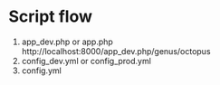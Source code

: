 # Script flow
1. app_dev.php  or app.php http://localhost:8000/app_dev.php/genus/octopus
2. config_dev.yml or config_prod.yml
3. config.yml